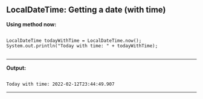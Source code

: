 LocalDateTime: Getting a date (with time)
----------------------------------------------------------------------------------------

**Using method now:**

```

LocalDateTime todayWithTime = LocalDateTime.now();
System.out.println("Today with time: " + todayWithTime);


```


----------------------------------------------------------------------------------------

**Output:**

```

Today with time: 2022-02-12T23:44:49.907

```

----------------------------------------------------------------------------------------